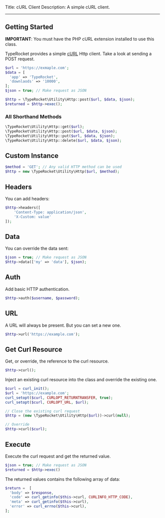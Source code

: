 Title: cURL Client
Description: A simple cURL client.

---

## Getting Started

**IMPORTANT**: You must have the PHP cURL extension installed to use this class.

TypeRocket provides a simple [cURL]([https://www.php.net/manual/en/book.curl.php](https://www.php.net/manual/en/book.curl.php)) Http client. Take a look at sending a POST request.

```php
$url = 'https://exmaple.com';  
$data = [  
  'app' => 'TypeRocket',  
  'downlaods' => '10000',  
];  
$json = true; // Make request as JSON

$http = \TypeRocket\Utility\Http::post($url, $data, $json);
$returned = $http->exec();
```

### All Shorthand Methods

```php
\TypeRocket\Utility\Http::get($url);
\TypeRocket\Utility\Http::post($url, $data, $json);
\TypeRocket\Utility\Http::put($url, $data, $json);
\TypeRocket\Utility\Http::delete($url, $data, $json);
```

## Custom Instance

```php
$method = 'GET'; // Any valid HTTP method can be used
$http = new \TypeRocket\Utility\Http($url, $method);
```

## Headers

You can add headers:

```php
$http->headers([
    'Content-Type: application/json',
	'X-Custom: value'
]);
```

## Data

You can override the data sent:

```php
$json = true; // Make request as JSON
$http->data(['my' => 'data'], $json);
```

## Auth

Add basic HTTP authentication.

```php
$http->auth($username, $password);
```

## URL

A URL will always be present. But you can set a new one.

```php
$http->url('https://example.com');
```

## Get Curl Resource

Get, or override, the reference to the curl resource.

```php
$http->curl();
```

Inject an existing curl resource into the class and override the existing one.

```php
$curl = curl_init();
$url = 'https://example.com';
curl_setopt($curl, CURLOPT_RETURNTRANSFER, true);
curl_setopt($curl, CURLOPT_URL, $url);

// Close the existing curl request
$http = (new \TypeRocket\Utility\Http($url))->curl(null);

// Override
$http->curl($curl);
```

## Execute

Execute the curl request and get the returned value.

```php
$json = true; // Make request as JSON
$returned = $http->exec()
```

The returned values contains the following array of data:

```php
$return =  [  
  'body' => $response,  
  'code' => curl_getinfo($this->curl, CURLINFO_HTTP_CODE),  
  'meta' => curl_getinfo($this->curl),  
  'error' => curl_errno($this->curl),  
];
```

